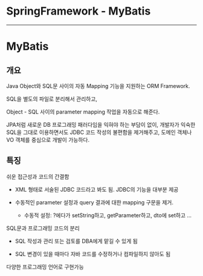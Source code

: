 # SpringFramework - MyBatis

---

# MyBatis

## 개요

Java Object와 SQL문 사이의 자동 Mapping 기능을 지원하는 ORM Framework.

SQL을 별도의 파일로 분리해서 관리하고,

Object - SQL 사이의 parameter mapping 작업을 자동으로 해준다.

JPA처럼 새로운 DB 프로그래밍 패러다임을 익혀야 하는 부담이 없이, 개발자가 익숙한 SQL을 그대로 이용하면서도 JDBC 코드 작성의 불편함을 제거해주고, 도메인 객체나 VO 객체를 중심으로 개발이 가능하다.

## 특징

쉬운 접근성과 코드의 간결함

- XML 형태로 서술된 JDBC 코드라고 봐도 됨. JDBC의 기능을 대부분 제공

- 수동적인 parameter 설정과 query 결과에 대한 mapping 구문을 제거.
  
  - 수동적 설정: ?에다가 setString하고, getParameter하고, dto에 set하고 ...

SQL문과 프로그래밍 코드의 분리

- SQL 작성과 관리 또는 검토를 DBA에게 맡길 수 있게 됨

- SQL 변경이 있을 때마다 자바 코드를 수정하거나 컴파일하지 않아도 됨

다양한 프로그래밍 언어로 구현가능


